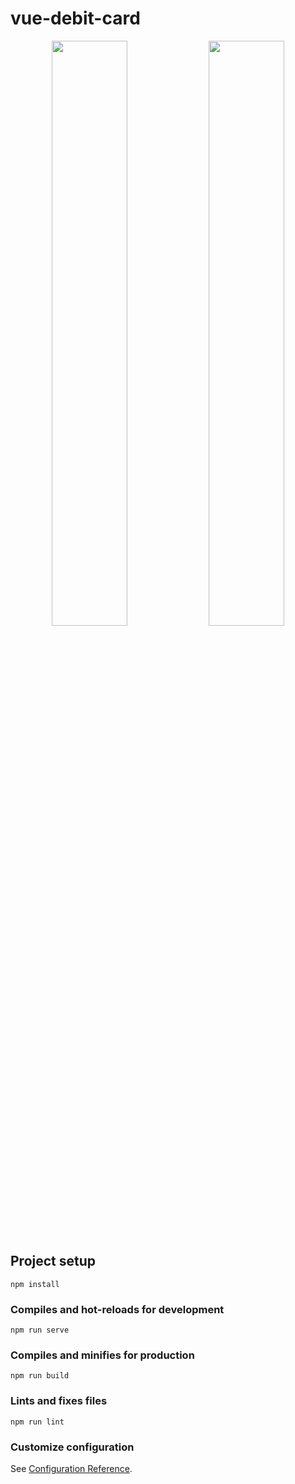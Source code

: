 # vue-debit-card
<p align="center">
 <img width="49%" src="https://user-images.githubusercontent.com/50195250/110935973-388fe780-8341-11eb-8924-52e6e519708f.PNG">
<img width="49%" src="https://user-images.githubusercontent.com/50195250/110935972-37f75100-8341-11eb-9424-7ee0ba1d8f0e.PNG">

 </p>

## Project setup
```
npm install
```

### Compiles and hot-reloads for development
```
npm run serve
```

### Compiles and minifies for production
```
npm run build
```

### Lints and fixes files
```
npm run lint
```

### Customize configuration
See [Configuration Reference](https://cli.vuejs.org/config/).
